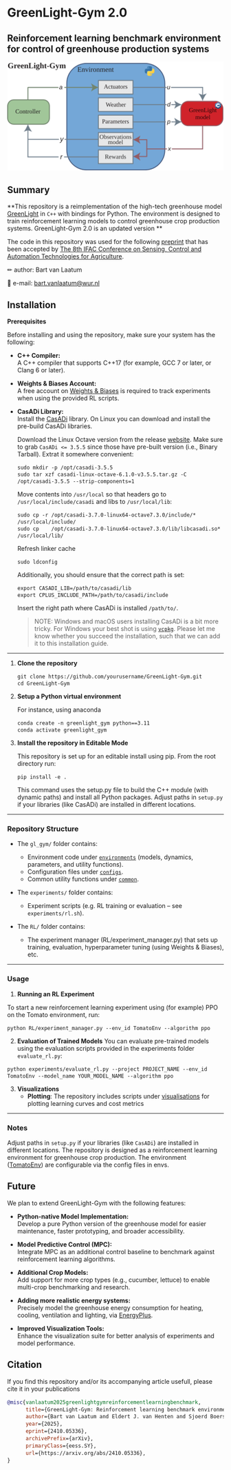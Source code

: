 # GreenLight-Gym 2.0

## Reinforcement learning benchmark environment for control of greenhouse production systems 

<p align="center">
  <img src="./images/GLGymArchitecture2.svg" alt="GreenLight" width="700"/>
</p>


## Summary

**This repository is a reimplementation of the high-tech greenhouse model [GreenLight](https://github.com/davkat1/GreenLight) in `C++` with bindings for Python. The environment is designed to train reinforcement learning models to control greenhouse crop production systems. GreenLight-Gym 2.0 is an updated version **


The code in this repository was used for the following [preprint](https://arxiv.org/abs/2410.05336) that has been accepted by [The 8th IFAC Conference on 
Sensing, Control and Automation Technologies for Agriculture](https://agricontrol25.sf.ucdavis.edu/).

✏ author: Bart van Laatum

📧 e-mail: bart.vanlaatum@wur.nl

## Installation

**Prerequisites**

Before installing and using the repository, make sure your system has the following:

- **C++ Compiler:**  
  A C++ compiler that supports C++17 (for example, GCC 7 or later, or Clang 6 or later).

- **Weights & Biases Account:**  
  A free account on [Weights & Biases](https://wandb.ai) is required to track experiments when using the provided RL scripts.

- **CasADi Library:**  
  Install the [CasADi](https://web.casadi.org/) library. On Linux you can download and install the pre-build CasADi libraries.

  Download the Linux Octave version from the release [website](https://web.casadi.org/get/). Make sure to grab `CasADi <= 3.5.5` since those have pre-built version (i.e., Binary Tarball). Extrat it somewhere convenient:
  
  ```shell
  sudo mkdir -p /opt/casadi-3.5.5
  sudo tar xzf casadi-linux-octave-6.1.0-v3.5.5.tar.gz -C /opt/casadi-3.5.5 --strip-components=1
  ```

  Move contents into `/usr/local` so that headers go to `/usr/local/include/casadi` and libs to `/usr/local/lib`:

  ```shell
  sudo cp -r /opt/casadi-3.7.0-linux64-octave7.3.0/include/* /usr/local/include/
  sudo cp    /opt/casadi-3.7.0-linux64-octave7.3.0/lib/libcasadi.so* /usr/local/lib/
  ```
  
  Refresh linker cache
  ```shell
  sudo ldconfig
  ```

  Additionally, you should ensure that the correct path is set:

  ```shell
  export CASADI_LIB=/path/to/casadi/lib
  export CPLUS_INCLUDE_PATH=/path/to/casadi/include
  ```

  Insert the right path where CasADi is installed `/path/to/`.

  > NOTE: Windows and macOS users installing CasADi is a bit more tricky. For Windows your best shot is using [`vcpkg`](https://vcpkg.io/en/). Please let me know whether you succeed the installation, such that we can add it to this installation guide.

___

1. **Clone the repository**
    ```shell
    git clone https://github.com/yourusername/GreenLight-Gym.git
    cd GreenLight-Gym
    ```

2. **Setup a Python virtual environment** 

    For instance, using anaconda

    ```shell
    conda create -n greenlight_gym python==3.11
    conda activate greenlight_gym
    ```

3. **Install the repository in Editable Mode**

   This repository is set up for an editable install using pip. From the root directory run:

   ```shell
   pip install -e .
   ```

   This command uses the setup.py file to build the C++ module (with dynamic paths) and install all Python packages. Adjust paths in `setup.py` if your libraries (like CasADi) are installed in different locations.


___
### Repository Structure

- The `gl_gym/` folder contains:
    - Environment code under [`environments`](./gl_gym/environments) (models, dynamics, parameters, and utility functions).
    - Configuration files under [`configs`](./gl_gym/configs).
    - Common utility functions under [`common`](./gl_gym/common).

- The `experiments/` folder contains:
    - Experiment scripts (e.g. RL training or evaluation – see `experiments/rl.sh`).

- The `RL/` folder contains:
    - The experiment manager (RL/experiment_manager.py) that sets up training, evaluation, hyperparameter tuning (using Weights & Biases), etc.
___
### Usage

1. **Running an RL Experiment**

To start a new reinforcement learning experiment using (for example) PPO on the Tomato environment, run:

```shell
python RL/experiment_manager.py --env_id TomatoEnv --algorithm ppo
```

2. **Evaluation of Trained Models**
You can evaluate pre-trained models using the evaluation scripts provided in the experiments folder `evaluate_rl.py`:

```shell
python experiments/evaluate_rl.py --project PROJECT_NAME --env_id TomatoEnv --model_name YOUR_MODEL_NAME --algorithm ppo
```

3. **Visualizations**
    - **Plotting**: The repository includes scripts under [visualisations](./visualisations/) for plotting learning curves and cost metrics
___

### Notes

Adjust paths in `setup.py` if your libraries (like `CasADi`) are installed in different locations. The repository is designed as a reinforcement learning environment for greenhouse crop production. The environment ([TomatoEnv](./gl_gym/environments/tomato_env.py)) are configurable via the config files in envs. 

## Future

We plan to extend GreenLight-Gym with the following features:

- **Python-native Model Implementation:**  
  Develop a pure Python version of the greenhouse model for easier maintenance, faster prototyping, and broader accessibility.

- **Model Predictive Control (MPC):**  
  Integrate MPC as an additional control baseline to benchmark against reinforcement learning algorithms.

- **Additional Crop Models:**  
  Add support for more crop types (e.g., cucumber, lettuce) to enable multi-crop benchmarking and research.

- **Adding more realistic energy systems:**  
  Precisely model the greenhouse energy consumption for heating, cooling, ventilation and lighting, via [EnergyPlus](https://energyplus.net/).

- **Improved Visualization Tools:**  
  Enhance the visualization suite for better analysis of experiments and model performance.


## Citation

If you find this repository and/or its accompanying article usefull, please cite it in your publications

```bibtex
@misc{vanlaatum2025greenlightgymreinforcementlearningbenchmark,
      title={GreenLight-Gym: Reinforcement learning benchmark environment for control of greenhouse production systems}, 
      author={Bart van Laatum and Eldert J. van Henten and Sjoerd Boersma},
      year={2025},
      eprint={2410.05336},
      archivePrefix={arXiv},
      primaryClass={eess.SY},
      url={https://arxiv.org/abs/2410.05336}, 
}
```
